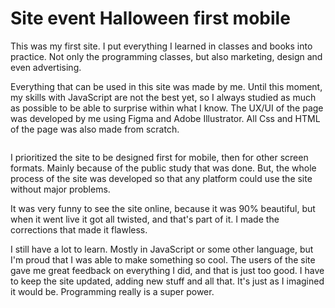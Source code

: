 # Site event Halloween first mobile

This was my first site. I put everything I learned in classes and books into practice. Not only the programming classes, but also marketing, design and even advertising.

Everything that can be used in this site was made by me. Until this moment, my skills with JavaScript are not the best yet, so I always studied as much as possible to be able to surprise within what I know.
The UX/UI of the page was developed by me using Figma and Adobe Illustrator.
All Css and HTML of the page was also made from scratch.

<div aling "center">
<img scr="https://user-images.githubusercontent.com/99356491/180003598-07b65341-7172-494a-a624-317387d40122.png" width="500px"/>
</div>

I prioritized the site to be designed first for mobile, then for other screen formats. Mainly because of the public study that was done. But, the whole process of the site was developed so that any platform could use the site without major problems. 

It was very funny to see the site online, because it was 90% beautiful, but when it went live it got all twisted, and that's part of it. I made the corrections that made it flawless. 

I still have a lot to learn. Mostly in JavaScript or some other language, but I'm proud that I was able to make something so cool.
The users of the site gave me great feedback on everything I did, and that is just too good. I have to keep the site updated, adding new stuff and all that. It's just as I imagined it would be. 
Programming really is a super power.


